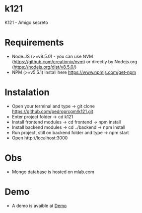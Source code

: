 # k121
K121 - Amigo secreto

# Requirements
- Node.JS (>=v8.5.0) - you can use NVM (https://github.com/creationix/nvm) or directly by Nodejs.org (https://nodejs.org/dist/v8.5.0/)
- NPM (>=v5.5.1) install here https://www.npmjs.com/get-npm

# Instalation
- Open your terminal and type -> git clone https://github.com/pedroprcgm/k121.git
- Enter project folder -> cd k121
- Install frontend modules -> cd frontend -> npm install
- Install backend modules -> cd ../backend -> npm install 
- Run project, still on backend folder and type -> npm start
- Open http://localhost:3000

# Obs 
- Mongo database is hosted on mlab.com

# Demo
- A demo is avaible at <a target="_blank" href="http://18.217.23.82:3000/">Demo</a> 

